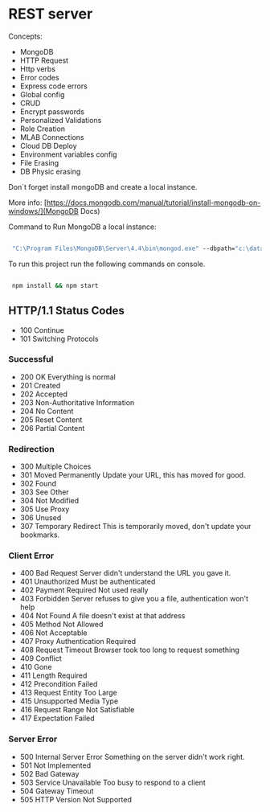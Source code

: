 # REST server

Concepts:

* MongoDB
* HTTP Request
* Http verbs
* Error codes
* Express code errors
* Global config
* CRUD
* Encrypt passwords
* Personalized Validations
* Role Creation
* MLAB Connections
* Cloud DB Deploy
* Environment variables config
* File Erasing
* DB Physic erasing

Don´t forget install mongoDB and create a local instance.

More info: [https://docs.mongodb.com/manual/tutorial/install-mongodb-on-windows/](MongoDB Docs)

Command to Run MongoDB a local instance:

``` cmd

 "C:\Program Files\MongoDB\Server\4.4\bin\mongod.exe" --dbpath="c:\data\db"
```

To run this project run the following commands on console.

``` bash

 npm install && npm start
```

## HTTP/1.1 Status Codes

* 100 Continue
* 101 Switching Protocols

### Successful

* 200 OK Everything is normal
* 201 Created
* 202 Accepted
* 203 Non-Authoritative Information
* 204 No Content
* 205 Reset Content
* 206 Partial Content

### Redirection

* 300 Multiple Choices
* 301 Moved Permanently Update your URL, this has moved for good.
* 302 Found
* 303 See Other
* 304 Not Modified
* 305 Use Proxy
* 306 Unused
* 307 Temporary Redirect This is temporarily moved, don't update your bookmarks.

### Client Error

* 400 Bad Request Server didn't understand the URL you gave it.
* 401 Unauthorized Must be authenticated
* 402 Payment Required Not used really
* 403 Forbidden Server refuses to give you a file, authentication won't help
* 404 Not Found A file doesn't exist at that address
* 405 Method Not Allowed
* 406 Not Acceptable
* 407 Proxy Authentication Required
* 408 Request Timeout Browser took too long to request something
* 409 Conflict
* 410 Gone
* 411 Length Required
* 412 Precondition Failed
* 413 Request Entity Too Large
* 415 Unsupported Media Type
* 416 Request Range Not Satisfiable
* 417 Expectation Failed

### Server Error

* 500 Internal Server Error Something on the server didn't work right.
* 501 Not Implemented
* 502 Bad Gateway
* 503 Service Unavailable Too busy to respond to a client
* 504 Gateway Timeout
* 505 HTTP Version Not Supported
